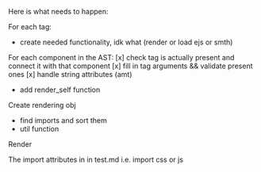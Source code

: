 Here is what needs to happen:

For each tag:
- create needed functionality, idk what (render or load ejs or smth)

For each component in the AST:
[x] check tag is actually present and connect it with that component
[x] fill in tag arguments && validate present ones
[x] handle string attributes (amt)
- add render_self function

Create rendering obj
- find imports and sort them
- util function

Render

The import attributes in in test.md i.e. import css or js